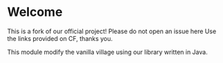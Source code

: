 # Welcome

This is a fork of our official project! Please do not open an issue here Use the links provided on CF, thanks you.

This module modify the vanilla village using our library written in Java. 